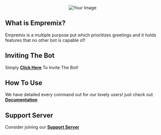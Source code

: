 <div align="center">
    <img src="https://github.com/AshTheDeveloper/Ethereal/assets/97385822/175f3ebf-1f0d-4f81-be71-37672980d35a/ae42c667bba11244fd1a2f59e63605a0.jpg" alt="Your Image">
</div>


## What is Empremix?

Empremix is a multiple purpose put which prioritizes greetings and it holds features that no other bot is capable of!

## Inviting The Bot

Simply [**Click Here**](https://discordapp.com/oauth2/authorize?client_id=588398820916985873&scope=bot&permissions=470150208) To Invite The Bot!

## How To Use

We have detailed every command out for our lovely users!
just check out [**Documentation**](https://github.com/TheHQE/Empremix/blob/master/Documentation/README.MD)

## Support Server
Consider joining our [**Support Server**](https://discord.gg/HA7UCtr)
